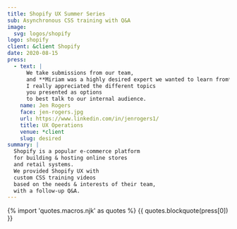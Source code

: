 ```yaml
---
title: Shopify UX Summer Series
sub: Asynchronous CSS training with Q&A
image:
  svg: logos/shopify
logo: shopify
client: &client Shopify
date: 2020-08-15
press:
  - text: |
      We take submissions from our team,
      and **Miriam was a highly desired expert we wanted to learn from**!
      I really appreciated the different topics
      you presented as options
      to best talk to our internal audience.
    name: Jen Rogers
    face: jen-rogers.jpg
    url: https://www.linkedin.com/in/jenrogers1/
    title: UX Operations
    venue: *client
    slug: desired
summary: |
  Shopify is a popular e-commerce platform
  for building & hosting online stores
  and retail systems.
  We provided Shopify UX with
  custom CSS training videos
  based on the needs & interests of their team,
  with a follow-up Q&A.
---
```


{% import 'quotes.macros.njk' as quotes %}
{{ quotes.blockquote(press[0]) }}
